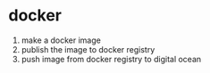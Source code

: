 # docker

1. make a docker image
2. publish the image to docker registry
3. push image from docker registry to digital ocean
